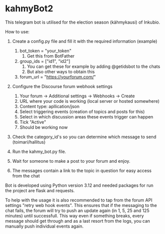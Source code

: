# kahmyBot2
This telegram bot is utilised for the election season (kähmykausi) of Inkubio.

How to use:

1. Create a config.py file and fill it with the required information (example)
   1. bot_token = "your_token" 
      1. Get this from BotFather
   2. group_ids = ["id1", "id2"]
      1. You can get these for example by adding @getidsbot to the chats
      2. But also other ways to obtain this
   3. forum_url = "https://yourforum.com/"


2. Configure the Discourse forum webhook settings
   1. Your forum -> Additional settings -> Webhooks -> Create
   2. URL where your code is working (local server or hosted somewhere)
   3. Content type: apllication/json
   4. Select triggering events (creation of topics and posts for this)
   5. Select in which discussion areas these events trigger can happen
   6. Tick "Active"
   7. Should be working now


3. Check the category_id's so you can determine which message to send (toimari/hallitus)
4. Run the kahmy_bot.py file.
5. Wait for someone to make a post to your forum and enjoy.
6. The messages contain a link to the topic in question for easy access from the chat

Bot is developed using Python version 3.12 and needed packages for run the project are flask and requests.

To help with the usage it is also recommended to tap from the forum API settings "retry web hook events". This ensures that if the messaging to the chat fails, the forum will try to push an update again (in 1, 5, 25 and 125 minutes) until successfull.
This way even if something breaks, every message should get through and as a last resort from the logs, you can manually push individual events again.
